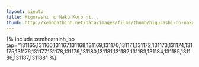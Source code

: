 ```yaml
---
layout: sieutv
title: Higurashi no Naku Koro ni...
thumb: http://xemhoathinh.net/data/images/films/thumb/higurashi-no-naku-koro-ni-kai-higurashi-no-naku-koro-ni-kai-2006.jpg
---
```

{% include xemhoathinh_bo tap="131165,131166,131167,131168,131169,131170,131171,131172,131173,131174,131175,131176,131177,131178,131179,131180,131181,131182,131183,131184,131185,131186,131187,131188" %} 
